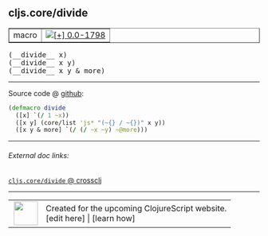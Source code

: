 ## cljs.core/divide



 <table border="1">
<tr>
<td>macro</td>
<td><a href="https://github.com/cljsinfo/cljs-api-docs/tree/0.0-1798"><img valign="middle" alt="[+] 0.0-1798" title="Added in 0.0-1798" src="https://img.shields.io/badge/+-0.0--1798-lightgrey.svg"></a> </td>
</tr>
</table>


 <samp>
(__divide__ x)<br>
</samp>
 <samp>
(__divide__ x y)<br>
</samp>
 <samp>
(__divide__ x y & more)<br>
</samp>

---







Source code @ [github](https://github.com/clojure/clojurescript/blob/r2027/src/clj/cljs/core.clj#L403-L406):

```clj
(defmacro divide
  ([x] `(/ 1 ~x))
  ([x y] (core/list 'js* "(~{} / ~{})" x y))
  ([x y & more] `(/ (/ ~x ~y) ~@more)))
```

<!--
Repo - tag - source tree - lines:

 <pre>
clojurescript @ r2027
└── src
    └── clj
        └── cljs
            └── <ins>[core.clj:403-406](https://github.com/clojure/clojurescript/blob/r2027/src/clj/cljs/core.clj#L403-L406)</ins>
</pre>

-->

---



###### External doc links:

[`cljs.core/divide` @ crossclj](http://crossclj.info/fun/cljs.core/divide.html)<br>

---

 <table>
<tr><td>
<img valign="middle" align="right" width="48px" src="http://i.imgur.com/Hi20huC.png">
</td><td>
Created for the upcoming ClojureScript website.<br>
[edit here] | [learn how]
</td></tr></table>

[edit here]:https://github.com/cljsinfo/cljs-api-docs/blob/master/cljsdoc/cljs.core_divide.cljsdoc
[learn how]:https://github.com/cljsinfo/cljs-api-docs/wiki/cljsdoc-files

<!--

This information was too distracting to show to readers, but I'll leave it
commented here since it is helpful to:

- pretty-print the data used to generate this document
- and show how to retrieve that data



The API data for this symbol:

```clj
{:ns "cljs.core",
 :name "divide",
 :type "macro",
 :signature ["[x]" "[x y]" "[x y & more]"],
 :source {:code "(defmacro divide\n  ([x] `(/ 1 ~x))\n  ([x y] (core/list 'js* \"(~{} / ~{})\" x y))\n  ([x y & more] `(/ (/ ~x ~y) ~@more)))",
          :title "Source code",
          :repo "clojurescript",
          :tag "r2027",
          :filename "src/clj/cljs/core.clj",
          :lines [403 406]},
 :full-name "cljs.core/divide",
 :full-name-encode "cljs.core_divide",
 :history [["+" "0.0-1798"]]}

```

Retrieve the API data for this symbol:

```clj
;; from Clojure REPL
(require '[clojure.edn :as edn])
(-> (slurp "https://raw.githubusercontent.com/cljsinfo/cljs-api-docs/catalog/cljs-api.edn")
    (edn/read-string)
    (get-in [:symbols "cljs.core/divide"]))
```

-->
